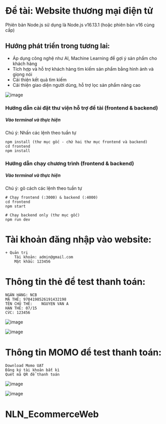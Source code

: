# Đề tài: Website thương mại điện tử 

Phiên bản Node.js sử dụng là Node.js v16.13.1 (hoặc phiên bản v16 cùng cấp)

## Hướng phát triển trong tương lai:
-	Áp dụng công nghệ như AI, Machine Learning để gợi ý sản phẩm cho khách hàng
-	Tích hợp và hỗ trợ khách hàng tìm kiếm sản phẩm bằng hình ảnh và giọng nói
-	Cải thiện kết quả tìm kiếm
-	Cải thiện giao diện người dùng, hỗ trợ lọc sản phẩm nâng cao
	
![image](https://github.com/ducle2801/lv/assets/150829102/607a8ca3-4332-415b-b22c-3263f2095e0a)

### Hướng dẫn cài đặt thư viện hỗ trợ đề tài (frontend & backend)
<h5>Vào terminal và thực hiện</h5>
Chú ý: Nhấn các lệnh theo tuần tự

```
npm install (thư mục gốc - chứ hai thư mục frontend và backend)
cd frontend
npm install
```
### Hướng dẫn chạy chương trình (frontend & backend)
<h5>Vào terminal và thực hiện</h5>
Chú ý: gõ cách các lệnh theo tuần tự

```
# Chạy frontend (:3000) & backend (:4000)
cd frontend
npm start

# Chạy backend only (thư mục gốc)
npm run dev
```

# Tài khoản đăng nhập vào website:
```
+ Quản trị
	Tài khoản: admin@gmail.com
	Mật khẩu: 123456
```

# Thông tin thẻ để test thanh toán:
```
NGÂN HÀNG: NCB
MÃ THẺ: 9704198526191432198
TÊN CHỦ THẺ: 	NGUYEN VAN A
HẠN THẺ: 07/15
CVC: 123456
```
![image](https://github.com/ducle2801/lv/assets/150829102/d6086550-bbaa-4fa8-ba9c-27e35e35422e)

![image](https://github.com/ducle2801/lv/assets/150829102/e0f9a224-ecd7-41e5-9c20-4330172d57a6)


# Thông tin MOMO để test thanh toán:
```
Download Momo UAT
Đăng ký tài khoản bất kì
Quét mã QR để thanh toán
```
![image](https://github.com/ducle2801/lv/assets/150829102/8fd91f7b-0231-4575-a56b-6b062c5c14ed)

![image](https://github.com/ducle2801/lv/assets/150829102/ab2b9652-c6a2-418e-ab94-7d0f4ed99277)


# NLN_EcommerceWeb

